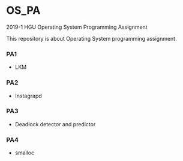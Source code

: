 # OS_PA
2019-1 HGU Operating System Programming Assignment

This repository is about Operating System programming assignment.




### PA1
- LKM


### PA2
- Instagrapd


### PA3
- Deadlock detector and predictor


### PA4
- smalloc
